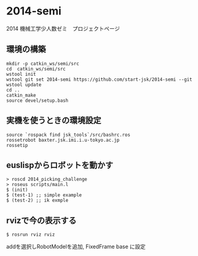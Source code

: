 2014-semi
=========

2014 機械工学少人数ゼミ　プロジェクトページ

環境の構築
----------
```
mkdir -p catkin_ws/semi/src
cd  catkin_ws/semi/src
wstool init
wstool git set 2014-semi https://github.com/start-jsk/2014-semi --git 
wstool update
cd ..
catkin_make
source devel/setup.bash
```


実機を使うときの環境設定
-----------------------
```
source `rospack find jsk_tools`/src/bashrc.ros
rossetrobot baxter.jsk.imi.i.u-tokyo.ac.jp
rossetip
```

euslispからロボットを動かす
--------------------------
```
> roscd 2014_picking_challenge
> roseus scripts/main.l
$ (init)
$ (test-1) ;; simple example
$ (test-2) ;; ik exmple
```

rvizで今の表示する
-----------------

```
$ rosrun rviz rviz
```

addを選択しRobotModelを追加, FixedFrame base に設定






